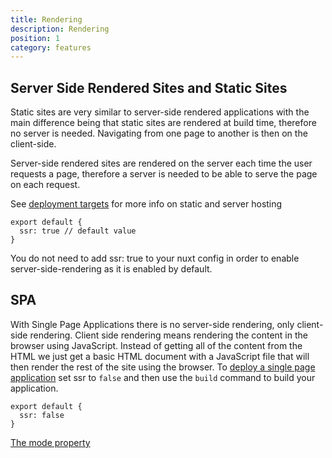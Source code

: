 ```yaml
---
title: Rendering
description: Rendering
position: 1
category: features
---
```


## Server Side Rendered Sites and Static Sites

Static sites are very similar to server-side rendered applications with the main difference being that static sites are rendered at build time, therefore no server is needed. Navigating from one page to another is then on the client-side.

Server-side rendered sites are rendered on the server each time the user requests a page, therefore a server is needed to be able to serve the page on each request.

See [deployment targets](/guides/features/deployment-targets) for more info on static and server hosting

```js{}[nuxt.config.js]
export default {
  ssr: true // default value
}
```

<base-alert type="info">

You do not need to add ssr: true to your nuxt config in order to enable server-side-rendering as it is enabled by default.

</base-alert>

## SPA

With Single Page Applications there is no server-side rendering, only client-side rendering. Client side rendering means rendering the content in the browser using JavaScript. Instead of getting all of the content from the HTML we just get a basic HTML document with a JavaScript file that will then render the rest of the site using the browser. To [deploy a single page application](/guides/features/deployment-targets#spa) set ssr to `false` and then use the `build` command to build your application.

```js{}[nuxt.config.js]
export default {
  ssr: false
}
```

<base-alert type="next">

[The mode property](/guides/configuration-glossary/configuration-mode)

</base-alert>
